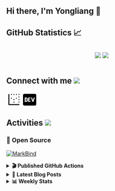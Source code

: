 ## Hi there, I'm Yongliang 👋 

## GitHub Statistics :chart_with_upwards_trend:
<div align="center">
<div style="display: flex; align-items: center; justify-content: center;">

[![](https://github-readme-stats.vercel.app/api?username=tlylt&show_icons=true&theme=tokyonight&hide_border=true&locale=en)](https://github.com/tlylt)
[![](https://github-readme-streak-stats.herokuapp.com/?user=tlylt&theme=tokyonight&hide_border=true)](https://github.com/tlylt)
</div>
</div>

## Connect with me <img src="https://media.giphy.com/media/2wh5K5yE3ulp3xgYcG/giphy-downsized.gif" width="30">

<a href="https://www.yongliangliu.com/" target="_blank"><img align="center" src="static/site-icon.png" alt="yongliangliu.com" height="40" width="40" /></a>
<a href="https://dev.to/tlylt" target="_blank"><img align="center" src="static/dev-badge.svg" alt="dev.to/tlylt" height="35" width="35" /></a>

## Activities <img src="https://media.giphy.com/media/WUlplcMpOCEmTGBtBW/giphy.gif" width="30">

### 🔭 Open Source

[![MarkBind](https://github-readme-stats.vercel.app/api/pin/?username=markbind&repo=markbind)](https://github.com/MarkBind/markbind)

<details>
<summary> <b>🎬 Published GitHub Actions </b> </summary>

[![install-graphviz](https://github-readme-stats.vercel.app/api/pin/?username=tlylt&repo=install-graphviz)](https://github.com/tlylt/install-graphviz)

[![reposense-action](https://github-readme-stats.vercel.app/api/pin/?username=tlylt&repo=reposense-action)](https://github.com/tlylt/reposense-action)

[![markbin-action](https://github-readme-stats.vercel.app/api/pin/?username=markbind&repo=markbind-action)](https://github.com/MarkBind/markbind-action)

</details>

<details>
<summary> <b>📕 Latest Blog Posts</b> </summary>

<!-- BLOG-POST-LIST:START -->
- [Open Source Software &lpar;OSS&rpar; Developer Journey](https://www.yongliangliu.com/blog/oss-dev-logs/)
- [Crossing abstraction barrier between parent and child class](https://www.yongliangliu.com/blog/cross-abstraction-barrier-between-parent-child/)
- [Intermediate GitHub CI Workflow Walk Through](https://www.yongliangliu.com/blog/intermediate-github-ci-workflow-walk-through/)
- [RooFind](https://www.yongliangliu.com/blog/roofind/)
- [Prove that the problem of determining whether a graph is connected is evasive](https://www.yongliangliu.com/blog/prove-graph-check-connected-evasive/)
<!-- BLOG-POST-LIST:END -->

</details>

<details>
<summary> <b>📊 Weekly Stats</b> </summary>

<!--START_SECTION:waka-->
![Code Time](http://img.shields.io/badge/Code%20Time-505%20hrs%2055%20mins-blue)

**🐱 My GitHub Data** 

> 🏆 4,072 Contributions in the Year 2022
 > 
> 📦 299.4 kB Used in GitHub's Storage 
 > 
> 🚫 Not Opted to Hire
 > 
> 📜 124 Public Repositories 
 > 
> 🔑 25 Private Repositories  
 > 
**I'm an Early 🐤** 

```text
🌞 Morning    338 commits    ██████░░░░░░░░░░░░░░░░░░░   27.19% 
🌆 Daytime    333 commits    ██████░░░░░░░░░░░░░░░░░░░   26.79% 
🌃 Evening    469 commits    █████████░░░░░░░░░░░░░░░░   37.73% 
🌙 Night      103 commits    ██░░░░░░░░░░░░░░░░░░░░░░░   8.29%

```
📅 **I'm Most Productive on Friday** 

```text
Monday       172 commits    ███░░░░░░░░░░░░░░░░░░░░░░   13.84% 
Tuesday      113 commits    ██░░░░░░░░░░░░░░░░░░░░░░░   9.09% 
Wednesday    200 commits    ████░░░░░░░░░░░░░░░░░░░░░   16.09% 
Thursday     185 commits    ███░░░░░░░░░░░░░░░░░░░░░░   14.88% 
Friday       242 commits    ████░░░░░░░░░░░░░░░░░░░░░   19.47% 
Saturday     175 commits    ███░░░░░░░░░░░░░░░░░░░░░░   14.08% 
Sunday       156 commits    ███░░░░░░░░░░░░░░░░░░░░░░   12.55%

```


📊 **This Week I Spent My Time On** 

```text
⌚︎ Time Zone: Asia/Singapore

💬 Programming Languages: 
JavaScript               1 hr 22 mins        ███████████░░░░░░░░░░░░░░   46.04% 
YAML                     36 mins             █████░░░░░░░░░░░░░░░░░░░░   20.31% 
Markdown                 28 mins             ████░░░░░░░░░░░░░░░░░░░░░   16.13% 
Solidity                 10 mins             █░░░░░░░░░░░░░░░░░░░░░░░░   5.71% 
Python                   5 mins              ░░░░░░░░░░░░░░░░░░░░░░░░░   3.3%

```


 Last Updated on 08/10/2022 00:47:57 UTC
<!--END_SECTION:waka-->

</details>
